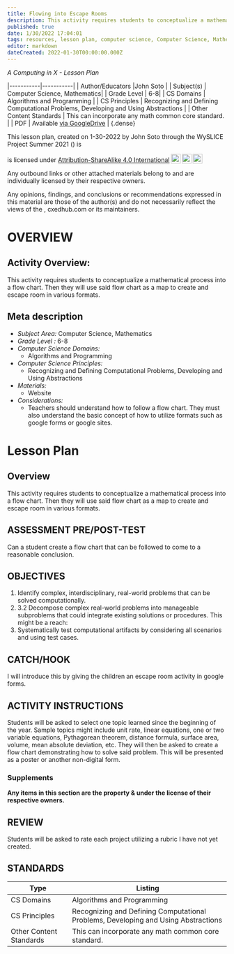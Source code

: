 ```yaml
---
title: Flowing into Escape Rooms
description: This activity requires students to conceptualize a mathematical process into a flow chart. Then they will use said flow chart as a map to create and escape room in various formats.
published: true
date: 1/30/2022 17:04:01
tags: resources, lesson plan, computer science, Computer Science, Mathematics 
editor: markdown
dateCreated: 2022-01-30T00:00:00.000Z
---
```

*A Computing in X - Lesson Plan*

|-----------|-----------|
| Author/Educators |John Soto |
| Subject(s) | Computer Science, Mathematics|
| Grade Level | 6-8|
| CS Domains | Algorithms and Programming |
| CS Principles | Recognizing and Defining Computational Problems, Developing and Using Abstractions |
| Other Content Standards | This can incorporate any math common core standard. | 
| PDF | Available [via GoogleDrive]() |
{.dense}






This lesson plan, created on 1-30-2022 by John Soto through the  WySLICE Project Summer 2021 () is  <p xmlns:cc="http://creativecommons.org/ns#" >  is licensed under <a href="http://creativecommons.org/licenses/by-sa/4.0/?ref=chooser-v1" target="_blank" rel="license noopener noreferrer" style="display:inline-block;">Attribution-ShareAlike 4.0 International<img style="height:22px!important;margin-left:3px;vertical-align:text-bottom;" src="https://mirrors.creativecommons.org/presskit/icons/cc.svg?ref=chooser-v1"><img style="height:22px!important;margin-left:3px;vertical-align:text-bottom;" src="https://mirrors.creativecommons.org/presskit/icons/by.svg?ref=chooser-v1"><img style="height:22px!important;margin-left:3px;vertical-align:text-bottom;" src="https://mirrors.creativecommons.org/presskit/icons/sa.svg?ref=chooser-v1"></a></p>


Any outbound links or other attached materials belong to and are individually licensed by their respective owners. 


Any opinions, findings, and conclusions or recommendations expressed in this material are those of the author(s) and do not necessarily reflect the views of the , cxedhub.com or its maintainers.


# OVERVIEW
## Activity Overview:  
This activity requires students to conceptualize a mathematical process into a flow chart. Then they will use said flow chart as a map to create and escape room in various formats.
## Meta description
+ *Subject Area:* Computer Science, Mathematics 
+ *Grade Level :* 6-8 
+ *Computer Science Domains:*
   + Algorithms and Programming
+ *Computer Science Principles:*
   + Recognizing and Defining Computational Problems, Developing and Using Abstractions
+ *Materials:* 
   + Website
+ *Considerations:*
   + Teachers should understand how to follow a flow chart. They must also understand the basic concept of how to utilize formats such as google forms or google sites.


# Lesson Plan
## Overview
This activity requires students to conceptualize a mathematical process into a flow chart. Then they will use said flow chart as a map to create and escape room in various formats.
## ASSESSMENT PRE/POST-TEST
Can a student create a flow chart that can be followed to come to a reasonable conclusion.
## OBJECTIVES
1. Identify complex, interdisciplinary, real-world problems that can
be solved computationally.
2. 3.2 Decompose complex real-world problems into manageable subproblems that could integrate existing solutions or procedures.
This might be a reach:
3. Systematically test computational artifacts by considering all
scenarios and using test cases.


## CATCH/HOOK
I will introduce this by giving the children an escape room activity in google forms.


## ACTIVITY INSTRUCTIONS
Students will be asked to select one topic learned since the beginning of the year. Sample topics might include unit rate, linear equations, one or two variable equations, Pythagorean theorem, distance formula, surface area, volume, mean absolute deviation, etc. They will then be asked to create a flow chart demonstrating how to solve said problem. This will be presented as a poster or another non-digital form.


### Supplements
**Any items in this section are the property & under the license of their respective owners.**






## REVIEW
Students will be asked to rate each project utilizing a rubric I have not yet created.
## STANDARDS        
| Type | Listing | 
|-----------|-----------|
| CS Domains  | Algorithms and Programming|
| CS Principles   | Recognizing and Defining Computational Problems, Developing and Using Abstractions|
| Other Content Standards | This can incorporate any math common core standard.  |